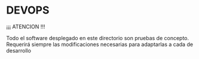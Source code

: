 # DEVOPS

¡¡¡ ATENCION !!!

Todo el software desplegado en este directorio son pruebas de concepto. Requerirá siempre las modificaciones necesarias para adaptarlas a cada de desarrollo
